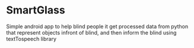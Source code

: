 # SmartGlass
Simple android app to help blind people 
it get processed data from python that represent objects infront of blind,
and then inform the blind using textTospeech library
